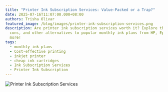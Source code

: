 ```yaml
---
title: "Printer Ink Subscription Services: Value-Packed or a Trap?"
date: 2025-07-16T11:07:00.000+08:00
authors: Trisha Olivar
featured_image: /blog/images/printer-ink-subscription-services.png
description: Are printer ink subscription services worth it? Explore the pros,
  cons, and other alternatives to popular monthly ink plans from HP, Epson, and
  more!
tags:
  - monthly ink plans
  - Cost-effective printing
  - inkjet printer
  - cheap ink cartridges
  - Ink Subscription Services
  - Printer Ink Subscription
---
```

![Printer Ink Subscription Services](/blog/images/printer-ink-subscription-services.png "Printer Ink Subscription Services")
